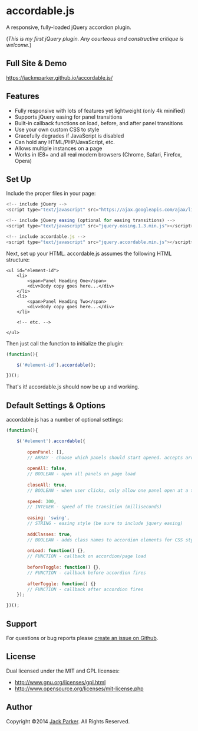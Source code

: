 # accordable.js

A responsive, fully-loaded jQuery accordion plugin.

(*This is my first jQuery plugin. Any courteous and constructive critique is welcome.*)


## Full Site & Demo
https://jackmparker.github.io/accordable.js/


## Features
- Fully responsive with lots of features yet lightweight (only 4k minified)
- Supports jQuery easing for panel transitions
- Built-in callback functions on load, before, and after panel transitions
- Use your own custom CSS to style
- Gracefully degrades if JavaScript is disabled
- Can hold any HTML/PHP/JavaScript, etc.
- Allows multiple instances on a page
- Works in IE8+ and all <strike>real</strike> modern browsers (Chrome, Safari, Firefox, Opera)


## Set Up
Include the proper files in your page:
````javascript
<!-- include jQuery -->
<script type="text/javascript" src="https://ajax.googleapis.com/ajax/libs/jquery/1.11.0/jquery.min.js"></script>

<!-- include jQuery easing (optional for easing transitions) -->
<script type="text/javascript" src="jquery.easing.1.3.min.js"></script>

<!-- include accordable.js -->
<script type="text/javascript" src="jquery.accordable.min.js"></script>
````
Next, set up your HTML.
accordable.js assumes the following HTML structure:

````
<ul id="element-id">
    <li>
        <span>Panel Heading One</span>
        <div>Body copy goes here...</div>
    </li>
    <li>
        <span>Panel Heading Two</span>
        <div>Body copy goes here...</div>
    </li>
    
    <!-- etc. -->
    
</ul>
````
Then just call the function to initialize the plugin:

````javascript
(function(){

	$('#element-id').accordable();

})();
````
That's it! accordable.js should now be up and working.

## Default Settings & Options
accordable.js has a number of optional settings:

````javascript
(function(){

	$('#element').accordable({
		
		openPanel: [],
		// ARRAY - choose which panels should start opened. accepts array of panels, i.e., [1, 3, 4] etc.
		
		openAll: false,
		// BOOLEAN - open all panels on page load
		
		closeAll: true,
		// BOOLEAN - when user clicks, only allow one panel open at a time
		
		speed: 300,
		// INTEGER - speed of the transition (milliseconds)
		
		easing: 'swing',
		// STRING - easing style (be sure to include jquery easing)
		
		addClasses: true,
		// BOOLEAN - adds class names to accordion elements for CSS styling
		
		onLoad: function() {},
		// FUNCTION - callback on accordion/page load
		
		beforeToggle: function() {},
		// FUNCTION - callback before accordion fires
		
		afterToggle: function() {}
		// FUNCTION - callback after accordion fires
	});

})();
````

## Support
For questions or bug reports please [create an issue on Github](https://github.com/jackmparker/accordable.js/issues).

## License

Dual licensed under the MIT and GPL licenses:
- http://www.gnu.org/licenses/gpl.html
- http://www.opensource.org/licenses/mit-license.php

## Author
Copyright &copy;2014 [Jack Parker](http://jackmparker.com). All Rights Reserved.
